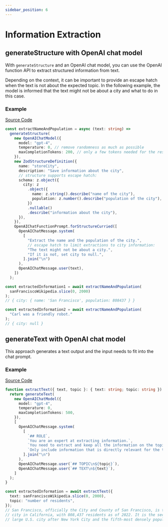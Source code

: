 ```yaml
---
sidebar_position: 6
---
```


# Information Extraction

## generateStructure with OpenAI chat model

With `generateStructure` and an OpenAI chat model, you can use the OpenAI function API to extract structured information from text.

Depending on the context, it can be important to provide an escape hatch when the text is not about the expected topic. In the following example, the model is informed that the text might not be about a city and what to do in this case.

### Example

[Source Code](https://github.com/lgrammel/modelfusion/blob/main/examples/basic/src/recipes/information-extraction-openai-chat-functions.ts)

```ts
const extractNameAndPopulation = async (text: string) =>
  generateStructure(
    new OpenAIChatModel({
      model: "gpt-4",
      temperature: 0, // remove randomness as much as possible
      maxCompletionTokens: 200, // only a few tokens needed for the response
    }),
    new ZodStructureDefinition({
      name: "storeCity",
      description: "Save information about the city",
      // structure supports escape hatch:
      schema: z.object({
        city: z
          .object({
            name: z.string().describe("name of the city"),
            population: z.number().describe("population of the city"),
          })
          .nullable()
          .describe("information about the city"),
      }),
    }),
    OpenAIChatFunctionPrompt.forStructureCurried([
      OpenAIChatMessage.system(
        [
          "Extract the name and the population of the city.",
          // escape hatch to limit extractions to city information:
          "The text might not be about a city.",
          "If it is not, set city to null.",
        ].join("\n")
      ),
      OpenAIChatMessage.user(text),
    ])
  );

const extractedInformation1 = await extractNameAndPopulation(
  sanFranciscoWikipedia.slice(0, 2000)
);
// { city: { name: 'San Francisco', population: 808437 } }

const extractedInformation2 = await extractNameAndPopulation(
  "Carl was a friendly robot."
);
// { city: null }
```

## generateText with OpenAI chat model

This approach generates a text output and the input needs to fit into the chat prompt.

### Example

[Source Code](https://github.com/lgrammel/modelfusion/blob/main/examples/basic/src/recipes/information-extraction-openai-chat.ts)

```ts
function extractText({ text, topic }: { text: string; topic: string }) {
  return generateText(
    new OpenAIChatModel({
      model: "gpt-4",
      temperature: 0,
      maxCompletionTokens: 500,
    }),
    [
      OpenAIChatMessage.system(
        [
          `## ROLE`,
          `You are an expert at extracting information.`,
          `You need to extract and keep all the information on the topic from the text below.`,
          `Only include information that is directly relevant for the topic.`,
        ].join("\n")
      ),
      OpenAIChatMessage.user(`## TOPIC\n${topic}`),
      OpenAIChatMessage.user(`## TEXT\n${text}`),
    ]
  );
}

const extractedInformation = await extractText({
  text: sanFranciscoWikipedia.slice(0, 2000),
  topic: "number of residents",
});
// San Francisco, officially the City and County of San Francisco, is the fourth most populous
// city in California, with 808,437 residents as of 2022. It is the second most densely populated
// large U.S. city after New York City and the fifth-most densely populated U.S. county. Among...
```

